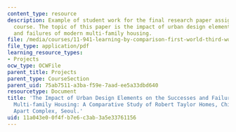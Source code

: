 ```yaml
---
content_type: resource
description: Example of student work for the final research paper assignment of the
  course. The topic of this paper is the impact of urban design elements on the successes
  and failures of modern multi-family housing.
file: /media/courses/11-941-learning-by-comparison-first-world-third-world-cities-fall-2008/11a043e00f4fb7e6c3ab3a5e33761156_MIT11_941f08_proj03_G09_17739UrbnDsgn_final.pdf
file_type: application/pdf
learning_resource_types:
- Projects
ocw_type: OCWFile
parent_title: Projects
parent_type: CourseSection
parent_uid: 75ab7511-a3ba-f59e-7aad-ee5a33dbd640
resourcetype: Document
title: 'The Impact of Urban Design Elements on the Successes and Failures of Modern
  Multi-family Housing: A Comparative Study of Robert Taylor Homes, Chicago, and HanGang
  Apart Complex, Seoul.'
uid: 11a043e0-0f4f-b7e6-c3ab-3a5e33761156
---
```

